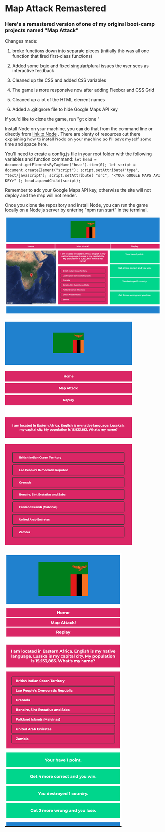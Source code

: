 # Map Attack Remastered

### Here's a remastered version of one of my original boot-camp projects named "Map Attack"

Changes made:

1. broke functions down into separate pieces (initially this was all one function that fired first-class functions)

2. Added some logic and fixed singular/plural issues the user sees as interactive feedback

3. Cleaned up the CSS and added CSS variables

4. The game is more responsive now after adding Flexbox and CSS Grid

5. Cleaned up a lot of the HTML element names

6. Added a .gitignore file to hide Google Maps API key

If you'd like to clone the game, run "git clone "

Install Node on your machine, you can do that from the command line or directly from [link to Node](https://nodejs.org/en/download/) . There are plenty of resources out there explaining how to install Node on your machine so I'll save myself some time and space here.

You'll need to create a config.js file in your root folder with the following variables and function command:
`let head = document.getElementsByTagName("head").item(0); let script = document.createElement("script"); script.setAttribute("type", "text/javascript"); script.setAttribute( "src", "<YOUR GOOGLE MAPS API KEY>" ); head.appendChild(script);`

Remember to add your Google Maps API key, otherwise the site will not deploy and the map will not render.

Once you clone the repository and install Node, you can run the game locally on a Node.js server by entering "npm run start" in the terminal.

![Game Image](./images/gamescreen.png)

![Mobile Image](./images/mobile.png)

![Tablet Image](./images/tablet.png)
